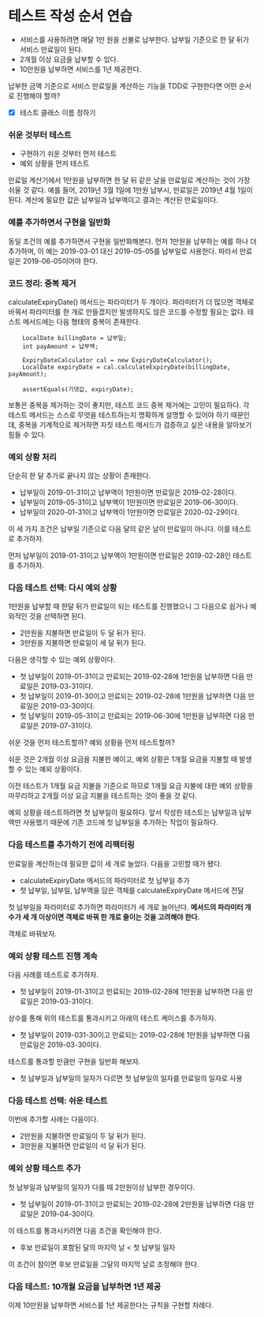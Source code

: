 # 테스트 작성 순서 연습

- 서비스를 사용하려면 매달 1만 원을 선불로 납부한다. 납부일 기준으로 한 달 뒤가 서비스 만료일이 된다.
- 2개월 이상 요금을 납부할 수 있다.
- 10만원을 납부하면 서비스를 1년 제공한다.

납부한 금액 기준으로 서비스 만료일을 계산하는 기능을 TDD로 구현한다면 어떤 순서로 진행해야 할까?  
- [X] 테스트 클래스 이름 정하기

### 쉬운 것부터 테스트
- 구현하기 쉬운 것부터 먼저 테스트
- 예외 상황을 먼저 테스트

만료일 계산기에서 1만원을 납부하면 한 달 뒤 같은 날을 만료일로 계산하는 것이 가장 쉬울 것 같다.
예를 들어, 2019년 3월 1일에 1만원 납부시, 만료일은 2019년 4월 1일이 된다.
계산에 필요한 값은 납부일과 납부액이고 결과는 계산된 만료일이다.

### 예를 추가하면서 구현을 일반화
동일 조건의 예를 추가하면서 구현을 일반화해본다.
먼저 1만원을 납부하는 예를 하나 더 추가하며, 이 예는 2019-03-01 대신 2019-05-05를 납부일로 사용한다.
따라서 만료일은 2019-06-05이어야 한다.

### 코드 정리: 중복 제거
calculateExpiryDate() 메서드는 파라미터가 두 개이다.
파라미터가 더 많으면 객체로 바꿔서 파라미터를 한 개로 만들겠지만 발생하지도 않은 코드를 수정할 필요는 없다.
테스트 메서드에는 다음 형태의 중복이 존재한다.

        LocalDate billingDate = 납부일;
        int payAmount = 납부액;

        ExpiryDateCalculator cal = new ExpiryDateCalculator();
        LocalDate expiryDate = cal.calculateExpiryDate(billingDate, payAmount);

        assertEquals(기댓값, expiryDate);

보통은 중복을 제거하는 것이 좋지만, 테스트 코드 중복 제거에는 고민이 필요하다.
각 테스트 메서드는 스스로 무엇을 테스트하는지 명확하게 설명할 수 있어야 하기 때문인데,
중복을 기계적으로 제거하면 자칫 테스트 메서드가 검증하고 싶은 내용을 알아보기 힘들 수 있다.

### 예외 상황 처리

단순히 한 달 추가로 끝나지 않는 상황이 존재한다.

- 납부일이 2019-01-31이고 납부액이 1만원이면 만료일은 2019-02-28이다.
- 납부일이 2019-05-31이고 납부액이 1만원이면 만료일은 2019-06-30이다.
- 납부일이 2020-01-31이고 납부액이 1만원이면 만료일은 2020-02-29이다.

이 세 가지 조건은 납부일 기준으로 다음 달의 같은 날이 만료일이 아니다. 이를 테스트로 추가하자.

먼저 납부일이 2019-01-31이고 납부액이 1만원이면 만료일은 2019-02-28인 테스트를 추가하자.

### 다음 테스트 선택: 다시 예외 상황

1만원을 납부할 때 한달 뒤가 만료일이 되는 테스트를 진행했으니 그 다음으로 쉽거나 예외적인 것을 선택하면 된다.

- 2만원을 지불하면 만료일이 두 달 뒤가 된다.
- 3만원을 지불하면 만료일이 세 달 뒤가 된다.

다음은 생각할 수 있는 예외 상황이다.

- 첫 납부일이 2019-01-31이고 만료되는 2019-02-28에 1만원을 납부하면 다음 만료일은 2019-03-31이다.
- 첫 납부일이 2019-01-30이고 만료되는 2019-02-28에 1만원을 납부하면 다음 만료일은 2019-03-30이다.
- 첫 납부일이 2019-05-31이고 만료되는 2019-06-30에 1만원을 납부하면 다음 만료일은 2019-07-31이다.

쉬운 것을 먼저 테스트할까? 예외 상황을 먼저 테스트할까?

쉬운 것은 2개월 이상 요금을 지불한 예이고, 예외 상황은 1개월 요금을 지불할 때 발생할 수 있는 예외 상황이다.

이전 테스트가 1개월 요금 지불을 기준으로 하므로 1개월 요금 지불에 대한 예외 상황을 마무리하고 2개월 이상 요금 지불을 테스트하는 것이 좋을 것 같다.

예외 상황을 테스트하려면 첫 납부일이 필요하다. 앞서 작성한 테스트는 납부일과 납부액만 사용했기 때문에 기존 코드에 첫 납부일을 추가하는 작업이 필요하다.

### 다음 테스트를 추가하기 전에 리팩터링

만료일을 계산하는데 필요한 값이 세 개로 늘었다. 다음을 고민할 때가 됐다.

- calculateExpiryDate 메서드의 파라미터로 첫 납부일 추가
- 첫 납부일, 납부일, 납부액을 담은 객체를 calculateExpiryDate 메서드에 전달

첫 납부일을 파라미터로 추가하면 파라미터가 세 개로 늘어난다. **메서드의 파라미터 개수가 세 개 이상이면 객체로 바꿔 한 개로 줄이는 것을 고려해야 한다.**

객체로 바꿔보자.

### 예외 상황 테스트 진행 계속

다음 사례를 테스트로 추가하자.

- 첫 납부일이 2019-01-31이고 만료되는 2019-02-28에 1만원을 납부하면 다음 만료일은 2019-03-31이다.

상수를 통해 위의 테스트를 통과시키고 아래의 테스트 케이스를 추가하자.

- 첫 납부일이 2019-031-30이고 만료되는 2019-02-28에 1만원을 납부하면 다음 만료일은 2019-03-30이다.

테스트를 통과할 만큼만 구현을 일반화 해보자.

- 첫 납부일과 납부일의 일자가 다르면 첫 납부일의 일자를 만료일의 일자로 사용

### 다음 테스트 선택: 쉬운 테스트

이번에 추가할 사례는 다음이다.

- 2만원을 지불하면 만료일이 두 달 뒤가 된다.
- 3만원을 지불하면 만료일이 석 달 뒤가 된다.

### 예외 상황 테스트 추가

첫 납부일과 납부일의 일자가 다를 때 2만원이상 납부한 경우이다.

- 첫 납부일이 2019-01-31이고 만료되는 2019-02-28에 2만원을 납부하면 다음 만료일은 2019-04-30이다.

이 테스트를 통과시키려면 다음 조건을 확인해야 한다.

- 후보 만료일이 포함된 달의 마지막 날 < 첫 납부일 일자

이 조건이 참이면 후보 만료일을 그달의 마지막 날로 조정해야 한다.

### 다음 테스트: 10개월 요금을 납부하면 1년 제공

이제 10만원을 납부하면 서비스를 1년 제공한다는 규칙을 구현할 차례다.